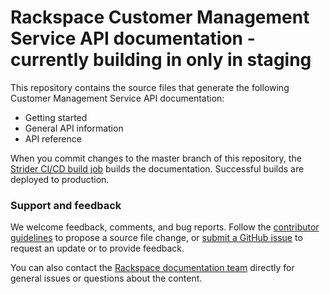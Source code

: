 
# Rackspace Customer Management Service API documentation - currently building in only in staging

This repository contains the source files that generate the following
Customer Management Service API documentation:

* Getting started
* General API information
* API reference


When you commit changes to the master branch of this repository, the
[Strider CI/CD build job](https://build.developer.rackspace.com/rackerlabs/%/)
builds the documentation. Successful builds are deployed to production.

### Support and feedback

We welcome feedback, comments, and bug reports. Follow the
[contributor guidelines](CONTRIBUTING.md)
to propose a source file change, or
[submit a GitHub issue](https://github.com/rackerlabs/billing/issues/new)
to request an update or to provide feedback.

You can also contact the
[Rackspace documentation team](mailto:devdoc@rackspace.com) directly for
general issues or questions about the content.
